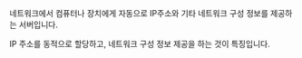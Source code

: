 네트워크에서 컴퓨터나 장치에게 자동으로 IP주소와 기타 네트워크 구성 정보를 제공하는 서버입니다. 

IP 주소를 동적으로 할당하고, 네트워크 구성 정보 제공을 하는 것이 특징입니다.
